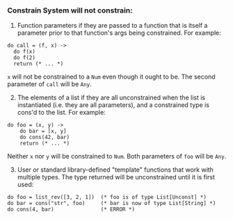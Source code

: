 ### Constrain System will not constrain:

1) Function parameters if they are passed to a function that is itself a
parameter prior to that function's args being constrained. For example:
```
do call = (f, x) ->
  do f(x)
  do f(2)
  return (* ... *)
```
`x` will not be constrained to a `Num` even though it ought to be. The second 
parameter of `call` will be `Any`.

2) The elements of a list if they are all unconstrained when the list is 
instantiated (i.e. they are all parameters), and a constrained type is cons'd
to the list. For example:
```
do foo = (x, y) ->
    do bar = [x, y]
    do cons(42, bar)
    return (* ... *)
```
Neither `x` nor `y` will be constrained to `Num`. Both parameters of `foo` will
be `Any`.

3) User or standard library-defined "template" functions that work with
multiple types. The type returned will be unconstrained until it is first used:
```
do foo = list_rev([3, 2, 1])  (* foo is of type List[Unconst] *)
do bar = cons("str", foo)     (* bar is now of type List[String] *)
do cons(4, bar)               (* ERROR *)
```
